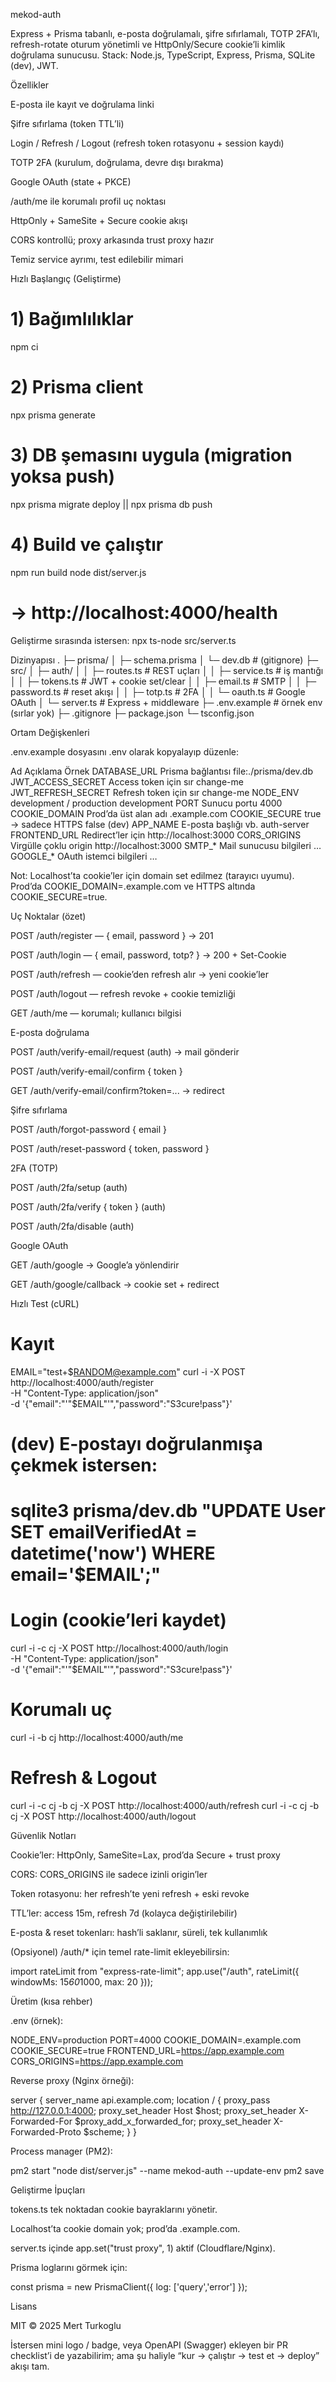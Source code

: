 mekod-auth

Express + Prisma tabanlı, e-posta doğrulamalı, şifre sıfırlamalı, TOTP 2FA’lı, refresh-rotate oturum yönetimli ve HttpOnly/Secure cookie’li kimlik doğrulama sunucusu.
Stack: Node.js, TypeScript, Express, Prisma, SQLite (dev), JWT.

Özellikler

E-posta ile kayıt ve doğrulama linki

Şifre sıfırlama (token TTL’li)

Login / Refresh / Logout (refresh token rotasyonu + session kaydı)

TOTP 2FA (kurulum, doğrulama, devre dışı bırakma)

Google OAuth (state + PKCE)

/auth/me ile korumalı profil uç noktası

HttpOnly + SameSite + Secure cookie akışı

CORS kontrollü; proxy arkasında trust proxy hazır

Temiz service ayrımı, test edilebilir mimari

Hızlı Başlangıç (Geliştirme)
# 1) Bağımlılıklar
npm ci

# 2) Prisma client
npx prisma generate

# 3) DB şemasını uygula (migration yoksa push)
npx prisma migrate deploy || npx prisma db push

# 4) Build ve çalıştır
npm run build
node dist/server.js
# -> http://localhost:4000/health


Geliştirme sırasında istersen:
npx ts-node src/server.ts

Dizinyapısı
.
├─ prisma/
│  ├─ schema.prisma
│  └─ dev.db                 # (gitignore)
├─ src/
│  ├─ auth/
│  │  ├─ routes.ts          # REST uçları
│  │  ├─ service.ts         # iş mantığı
│  │  ├─ tokens.ts          # JWT + cookie set/clear
│  │  ├─ email.ts           # SMTP
│  │  ├─ password.ts        # reset akışı
│  │  ├─ totp.ts            # 2FA
│  │  └─ oauth.ts           # Google OAuth
│  └─ server.ts             # Express + middleware
├─ .env.example             # örnek env (sırlar yok)
├─ .gitignore
├─ package.json
└─ tsconfig.json

Ortam Değişkenleri

.env.example dosyasını .env olarak kopyalayıp düzenle:

Ad	Açıklama	Örnek
DATABASE_URL	Prisma bağlantısı	file:./prisma/dev.db
JWT_ACCESS_SECRET	Access token için sır	change-me
JWT_REFRESH_SECRET	Refresh token için sır	change-me
NODE_ENV	development / production	development
PORT	Sunucu portu	4000
COOKIE_DOMAIN	Prod’da üst alan adı	.example.com
COOKIE_SECURE	true → sadece HTTPS	false (dev)
APP_NAME	E-posta başlığı vb.	auth-server
FRONTEND_URL	Redirect’ler için	http://localhost:3000
CORS_ORIGINS	Virgülle çoklu origin	http://localhost:3000
SMTP_*	Mail sunucusu bilgileri	…
GOOGLE_*	OAuth istemci bilgileri	…

Not: Localhost’ta cookie’ler için domain set edilmez (tarayıcı uyumu). Prod’da COOKIE_DOMAIN=.example.com ve HTTPS altında COOKIE_SECURE=true.

Uç Noktalar (özet)

POST /auth/register — { email, password } → 201

POST /auth/login — { email, password, totp? } → 200 + Set-Cookie

POST /auth/refresh — cookie’den refresh alır → yeni cookie’ler

POST /auth/logout — refresh revoke + cookie temizliği

GET /auth/me — korumalı; kullanıcı bilgisi

E-posta doğrulama

POST /auth/verify-email/request (auth) → mail gönderir

POST /auth/verify-email/confirm { token }

GET /auth/verify-email/confirm?token=... → redirect

Şifre sıfırlama

POST /auth/forgot-password { email }

POST /auth/reset-password { token, password }

2FA (TOTP)

POST /auth/2fa/setup (auth)

POST /auth/2fa/verify { token } (auth)

POST /auth/2fa/disable (auth)

Google OAuth

GET /auth/google → Google’a yönlendirir

GET /auth/google/callback → cookie set + redirect

Hızlı Test (cURL)
# Kayıt
EMAIL="test+$RANDOM@example.com"
curl -i -X POST http://localhost:4000/auth/register \
  -H "Content-Type: application/json" \
  -d '{"email":"'"$EMAIL"'","password":"S3cure!pass"}'

# (dev) E-postayı doğrulanmışa çekmek istersen:
# sqlite3 prisma/dev.db "UPDATE User SET emailVerifiedAt = datetime('now') WHERE email='$EMAIL';"

# Login (cookie’leri kaydet)
curl -i -c cj -X POST http://localhost:4000/auth/login \
  -H "Content-Type: application/json" \
  -d '{"email":"'"$EMAIL"'","password":"S3cure!pass"}'

# Korumalı uç
curl -i -b cj http://localhost:4000/auth/me

# Refresh & Logout
curl -i -c cj -b cj -X POST http://localhost:4000/auth/refresh
curl -i -c cj -b cj -X POST http://localhost:4000/auth/logout

Güvenlik Notları

Cookie’ler: HttpOnly, SameSite=Lax, prod’da Secure + trust proxy

CORS: CORS_ORIGINS ile sadece izinli origin’ler

Token rotasyonu: her refresh’te yeni refresh + eski revoke

TTL’ler: access 15m, refresh 7d (kolayca değiştirilebilir)

E-posta & reset tokenları: hash’li saklanır, süreli, tek kullanımlık

(Opsiyonel) /auth/* için temel rate-limit ekleyebilirsin:

import rateLimit from "express-rate-limit";
app.use("/auth", rateLimit({ windowMs: 15*60*1000, max: 20 }));

Üretim (kısa rehber)

.env (örnek):

NODE_ENV=production
PORT=4000
COOKIE_DOMAIN=.example.com
COOKIE_SECURE=true
FRONTEND_URL=https://app.example.com
CORS_ORIGINS=https://app.example.com


Reverse proxy (Nginx örneği):

server {
  server_name api.example.com;
  location / {
    proxy_pass         http://127.0.0.1:4000;
    proxy_set_header   Host $host;
    proxy_set_header   X-Forwarded-For $proxy_add_x_forwarded_for;
    proxy_set_header   X-Forwarded-Proto $scheme;
  }
}


Process manager (PM2):

pm2 start "node dist/server.js" --name mekod-auth --update-env
pm2 save

Geliştirme İpuçları

tokens.ts tek noktadan cookie bayraklarını yönetir.

Localhost’ta cookie domain yok; prod’da .example.com.

server.ts içinde app.set("trust proxy", 1) aktif (Cloudflare/Nginx).

Prisma loglarını görmek için:

const prisma = new PrismaClient({ log: ['query','error'] });

Lisans

MIT © 2025 Mert Turkoglu

İstersen mini logo / badge, veya OpenAPI (Swagger) ekleyen bir PR checklist’i de yazabilirim; ama şu haliyle “kur → çalıştır → test et → deploy” akışı tam.
